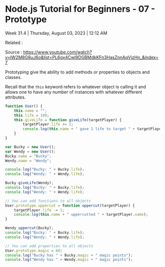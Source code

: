 # Node.js Tutorial for Beginners - 07 - Prototype

Week 31.4 | Thursday, August 03, 2023 | 12:12 AM

Related :

Source : https://www.youtube.com/watch?v=IW2M8G8uJ6o&list=PL6gx4Cwl9DGBMdkKFn3HasZnnAqVjzHn_&index=7

Prototyping give the ability to add methods or properties to objects and classes.

Recall that the `this` keyword refers to whatever object is calling it and allows one to have
any number of instances with whatever different attributes.

```js
function User() {
    this.name = "";
    this.life = 100;
    this.giveLife = function giveLife(targetPlayer) {
        targetPlayer.life += 1;
        console.log(this.name + " gave 1 life to target " + targetPlayer.name);
    }
}

var Bucky = new User();
var Wendy = new User();
Bucky.name = "Bucky";
Wendy.name = "Wendy";

console.log("Bucky: " + Bucky.life);
console.log("Wendy: " + Wendy.life);

Bucky.giveLife(Wendy);
console.log("Bucky: " + Bucky.life);
console.log("Wendy: " + Wendy.life);

// You can add functions to all objects
User.prototype.uppercut = function uppercut(targetPlayer) {
    targetPlayer.life -= 1;
    console.log(this.name + " uppercutted " + targetPlayer.name);
}

Wendy.uppercut(Bucky);
console.log("Bucky: " + Bucky.life);
console.log("Wendy: " + Wendy.life);

// You can add properties to all objects
User.prototype.magic = 60;
console.log("Bucky has " + Bucky.magic + " magic points");
console.log("Wendy has " + Wendy.magic + " magic points");
```
